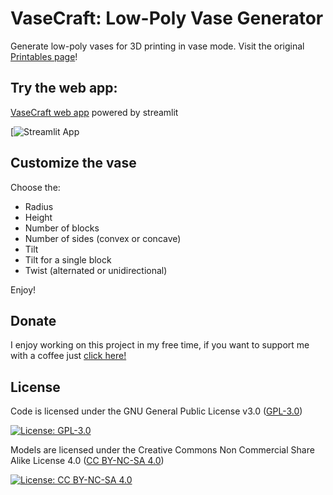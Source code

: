 # VaseCraft: Low-Poly Vase Generator
Generate low-poly vases for 3D printing in vase mode.
Visit the original [Printables page](LINK)!

## Try the web app:

[VaseCraft web app](LINK) powered by streamlit

[![Streamlit App](LINK)

## Customize the vase

Choose the:

- Radius
- Height
- Number of blocks
- Number of sides (convex or concave)
- Tilt 
- Tilt for a single block
- Twist (alternated or unidirectional)

Enjoy!

## Donate

I enjoy working on this project in my free time, if you want to support me with a coffee just [click here!](https://www.paypal.com/donate/?hosted_button_id=V4LJ3Z3B3KXRY)

## License

Code is licensed under the GNU General Public License v3.0 ([GPL-3.0](https://www.gnu.org/licenses/gpl-3.0.en.html))

[![License: GPL-3.0](https://img.shields.io/badge/License-GPL%20v3-lightgrey.svg)](https://www.gnu.org/licenses/gpl-3.0.en.html)

Models are licensed under the Creative Commons Non Commercial Share Alike License 4.0 ([CC BY-NC-SA 4.0](https://creativecommons.org/licenses/by-nc-sa/4.0/))

[![License: CC BY-NC-SA 4.0](https://img.shields.io/badge/License-CC%20BY--NC--SA%204.0-lightgrey.svg)](https://creativecommons.org/licenses/by-nc-sa/4.0/)
